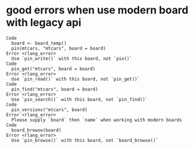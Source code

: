 # good errors when use modern board with legacy api

    Code
      board <- board_temp()
      pin(mtcars, "mtcars", board = board)
    Error <rlang_error>
      Use `pin_write()` with this board, not `pin()`
    Code
      pin_get("mtcars", board = board)
    Error <rlang_error>
      Use `pin_read()` with this board, not `pin_get()`
    Code
      pin_find("mtcars", board = board)
    Error <rlang_error>
      Use `pin_search()` with this board, not `pin_find()`
    Code
      pin_versions("mtcars", board)
    Error <rlang_error>
      Please supply `board` then `name` when working with modern boards
    Code
      board_browse(board)
    Error <rlang_error>
      Use `pin_browse()` with this board, not `board_browse()`

